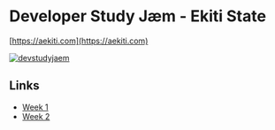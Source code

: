 # Developer Study Jæm - Ekiti State

[https://aekiti.com](https://aekiti.com)

[![devstudyjaem](https://img.youtube.com/vi/Sl3K1_QR1Go/0.jpg)](https://www.youtube.com/watch?v=Sl3K1_QR1Go "Developer Study Jæm - Ekiti State")

## Links

* [Week 1](week1)
* [Week 2](week2)
